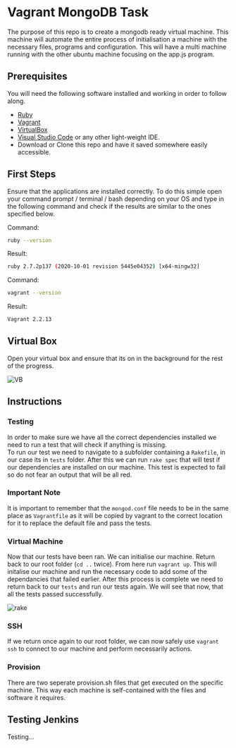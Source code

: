 # Vagrant MongoDB Task

The purpose of this repo is to create a mongodb ready virtual machine. This machine will automate the entire process of initialisation a machine with the necessary files, programs and configuration. This will have a multi machine running with the other ubuntu machine focusing on the app.js program.

## Prerequisites

You will need the following software installed and working in order to follow along.

- [Ruby](https://www.ruby-lang.org/en/downloads/)
- [Vagrant](https://www.ruby-lang.org/en/downloads/)
- [VirtualBox](https://www.virtualbox.org/wiki/Downloads)
- [Visual Studio Code](https://code.visualstudio.com/download) or any other light-weight IDE.
- Download or Clone this repo and have it saved somewhere easily accessible.

## First Steps

Ensure that the applications are installed correctly. To do this simple open your command prompt / terminal / bash depending on your OS and type in the following command and check if the results are similar to the ones specified below.

Command:

```bash
ruby --version
```

Result:

```bash
ruby 2.7.2p137 (2020-10-01 revision 5445e04352) [x64-mingw32]
```

Command:

```bash
vagrant --version
```

Result:

```bash
Vagrant 2.2.13
```

## Virtual Box

Open your virtual box and ensure that its on in the background for the rest of the progress.

![VB](img/virtual_box.png)

## Instructions

### Testing

In order to make sure we have all the correct dependencies installed we need to run a test that will check if anything is missing.
</br>
To run our test we need to navigate to a subfolder containing a `Rakefile`, in our case its in `tests` folder. After this we can run `rake spec` that will test if our dependencies are installed on our machine. This test is expected to fail so do not fear an output that will be all red.

### Important Note

It is important to remember that the `mongod.conf` file needs to be in the same place as `Vagrantfile` as it will be copied by vagrant to the correct location for it to replace the default file and pass the tests.

### Virtual Machine

Now that our tests have been ran. We can initialise our machine. Return back to our root folder (`cd ..` twice). From here run `vagrant up`. This will initalise our machine and run the necessary code to add some of the dependancies that failed earlier. After this process is complete we need to return back to our `tests` and run our tests again. We will see that now, that all the tests passed successfully.

![rake](img/rake_test.png)

### SSH

If we return once again to our root folder, we can now safely use `vagrant ssh` to connect to our machine and perform necessarily actions.

### Provision

There are two seperate provision.sh files that get executed on the specific machine. This way each machine is self-contained with the files and software it requires.

## Testing Jenkins

Testing...